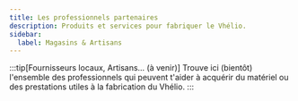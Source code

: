 ```yaml
---
title: Les professionnels partenaires
description: Produits et services pour fabriquer le Vhélio.
sidebar:
  label: Magasins & Artisans
---
```


:::tip[Fournisseurs locaux, Artisans... (à venir)]
Trouve ici (bientôt) l'ensemble des professionnels qui peuvent t'aider à acquérir du matériel ou des prestations utiles à la fabrication du Vhélio.
:::
